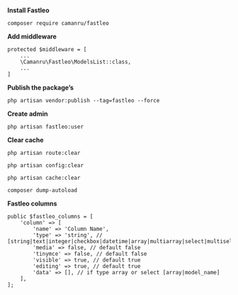 **Install Fastleo**

    composer require camanru/fastleo

****Add middleware****

    protected $middleware = [
        ...
        \Camanru\Fastleo\ModelsList::class,
        ...
    ]

****Publish the package’s****

    php artisan vendor:publish --tag=fastleo --force

****Create admin****

    php artisan fastleo:user

****Clear cache****

    php artisan route:clear

    php artisan config:clear

    php artisan cache:clear

    composer dump-autoload

****Fastleo columns****

    public $fastleo_columns = [
        'column' => [
            'name' => 'Column Name',
            'type' => 'string', // [string|text|integer|checkbox|datetime|array|multiarray|select|multiselect]
            'media' => false, // default false
            'tinymce' => false, // default false
            'visible' => true, // default true
            'editing' => true, // default true
            'data' => [], // if type array or select [array|model_name]
        ],
    ];
    
